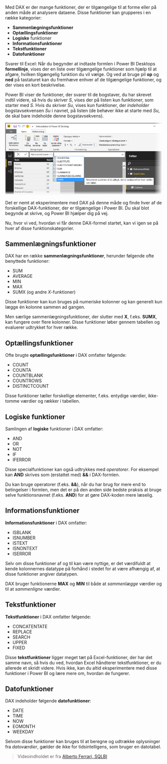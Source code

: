 Med DAX er der mange funktioner, der er tilgængelige til at forme eller på anden måde at analysere dataene. Disse funktioner kan grupperes i en række kategorier:

* **Sammenlægningsfunktioner**
* **Optællingsfunktioner**
* **Logiske**  funktioner
* **Informationsfunktioner**
* **Tekstfunktioner**
* **Datofunktioner**

Svarer til Excel: Når du begynder at indtaste formlen i Power BI Desktops **formellinje**, vises der en liste over tilgængelige funktioner som hjælp til at afgøre, hvilken tilgængelig funktion du vil vælge. Og ved at bruge pil **op** og **ned** på tastaturet kan du fremhæve enhver af de tilgængelige funktioner, og der vises en kort beskrivelse.

Power BI viser de funktioner, der svarer til de bogstaver, du har skrevet indtil videre, så hvis du skriver *S*, vises der på listen kun funktioner, som starter med *S*. Hvis du skriver *Su*, vises kun funktioner, der *indeholder* bogstavsekvensen *Su* i navnet, på listen (de behøver ikke at starte med *Su*, de skal bare indeholde denne bogstavsekvens).

![](media/7-3-dax-functions/dax-functions_1.png)

Det er nemt at eksperimentere med DAX på denne måde og finde hver af de forskellige DAX-funktioner, der er tilgængelige i Power BI. Du skal blot begynde at skrive, og Power BI hjælper dig på vej.

Nu, hvor vi ved, hvordan vi får denne DAX-formel startet, kan vi igen se på hver af disse funktionskategorier.

## <a name="aggregation-functions"></a>Sammenlægningsfunktioner
DAX har en række **sammenlægningsfunktioner**, herunder følgende ofte benyttede funktioner:

* SUM
* AVERAGE
* MIN
* MAX
* SUMX (og andre *X*-funktioner)

Disse funktioner kan kun bruges på numeriske kolonner og kan generelt kun lægge én kolonne sammen ad gangen.

Men særlige sammenlægningsfunktioner, der slutter med **X**, f.eks. **SUMX**, kan fungere over flere kolonner. Disse funktioner løber gennem tabellen og evaluerer udtrykket for hver række.

## <a name="counting-functions"></a>Optællingsfunktioner
Ofte brugte **optællingsfunktioner** i DAX omfatter følgende:

* COUNT
* COUNTA
* COUNTBLANK
* COUNTROWS
* DISTINCTCOUNT

Disse funktioner tæller forskellige elementer, f.eks. entydige værdier, ikke-tomme værdier og rækker i tabellen.

## <a name="logical-functions"></a>Logiske funktioner
Samlingen af **logiske** funktioner i DAX omfatter:

* AND
* OR
* NOT
* IF
* IFERROR

Disse specialfunktioner kan også udtrykkes med *operatorer*. For eksempel kan **AND** skrives som (erstattet med) **&&** i DAX-formlen.

Du kan bruge operatorer (f.eks. **&&**), når du har brug for mere end to betingelser i formlen, men det er på den anden side bedste praksis at bruge selve funktionsnavnet (f.eks. **AND**) for at gøre DAX-koden mere læselig.

## <a name="information-functions"></a>Informationsfunktioner
**Informationsfunktioner** i DAX omfatter:

* ISBLANK
* ISNUMBER
* ISTEXT
* ISNONTEXT
* ISERROR

Selv om disse funktioner af og til kan være nyttige, er det værdifuldt at kende kolonnernes datatype på forhånd i stedet for at være afhængig af, at disse funktioner angiver datatypen.

DAX bruger funktionerne **MAX** og **MIN** til både at *sammenlægge* værdier og til at *sammenligne* værdier.

## <a name="text-functions"></a>Tekstfunktioner
**Tekstfunktioner** i DAX omfatter følgende:

* CONCATENTATE
* REPLACE
* SEARCH
* UPPER
* FIXED

Disse **tekstfunktioner** ligger meget tæt på Excel-funktioner, der har det samme navn, så hvis du ved, hvordan Excel håndterer tekstfunktioner, er du allerede et skridt videre. Hvis ikke, kan du altid eksperimentere med disse funktioner i Power BI og lære mere om, hvordan de fungerer.

## <a name="date-functions"></a>Datofunktioner
DAX indeholder følgende **datofunktioner**:

* DATE
* TIME
* NOW
* EOMONTH
* WEEKDAY

Selvom disse funktioner kan bruges til at beregne og udtrække oplysninger fra *datoværdier*, gælder de ikke for tidsintelligens, som bruger en datotabel.

> Videoindholdet er fra [Alberto Ferrari, SQLBI](http://www.sqlbi.com/learning-dax/?utm_source=powerbi&utm_medium=marketing&utm_campaign=after-summit)
> 
> 

